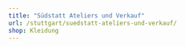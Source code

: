 ```yaml
---
title: "Südstatt Ateliers und Verkauf"
url: /stuttgart/suedstatt-ateliers-und-verkauf/
shop: Kleidung
---
```

